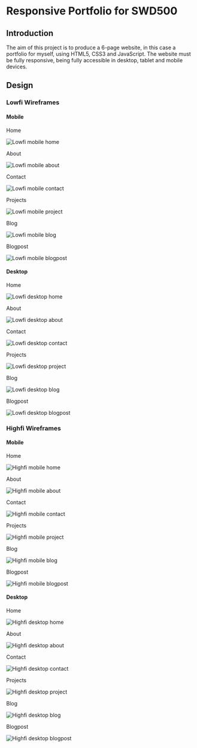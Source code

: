 # Responsive Portfolio for SWD500

## Introduction

The aim of this project is to produce a 6-page website, in this case a portfolio for myself, using HTML5, CSS3 and JavaScript. The website must be fully responsive, being fully accessible in desktop, tablet and mobile devices. 

## Design 

### Lowfi Wireframes

#### Mobile
Home

![Lowfi mobile home](https://nickallama.github.io/swd500-responsive-website/wireframes/lowfi/mobile-home.png)

About

![Lowfi mobile about](https://nickallama.github.io/swd500-responsive-website/wireframes/lowfi/mobile-about.png)

Contact

![Lowfi mobile contact](https://nickallama.github.io/swd500-responsive-website/wireframes/lowfi/mobile-contact.png)

Projects

![Lowfi mobile project](https://nickallama.github.io/swd500-responsive-website/wireframes/lowfi/mobile-project.png)

Blog

![Lowfi mobile blog](https://nickallama.github.io/swd500-responsive-website/wireframes/lowfi/mobile-blog.png)

Blogpost

![Lowfi mobile blogpost](https://nickallama.github.io/swd500-responsive-website/wireframes/lowfi/mobile-blogpost.png)

#### Desktop
Home

![Lowfi desktop home](https://nickallama.github.io/swd500-responsive-website/wireframes/lowfi/desktop-home.png)

About

![Lowfi desktop about](https://nickallama.github.io/swd500-responsive-website/wireframes/lowfi/desktop-about.png)

Contact

![Lowfi desktop contact](https://nickallama.github.io/swd500-responsive-website/wireframes/lowfi/desktop-contact.png)

Projects

![Lowfi desktop project](https://nickallama.github.io/swd500-responsive-website/wireframes/lowfi/desktop-project.png)

Blog

![Lowfi desktop blog](https://nickallama.github.io/swd500-responsive-website/wireframes/lowfi/desktop-blog.png)

Blogpost

![Lowfi desktop blogpost](https://nickallama.github.io/swd500-responsive-website/wireframes/lowfi/desktop-blogpost.png)

### Highfi Wireframes

#### Mobile
Home

![Highfi mobile home](https://nickallama.github.io/swd500-responsive-website/wireframes/mockup/mobile-home.jpg)

About

![Highfi mobile about](https://nickallama.github.io/swd500-responsive-website/wireframes/mockup/mobile-about.jpg)

Contact

![Highfi mobile contact](https://nickallama.github.io/swd500-responsive-website/wireframes/mockup/mobile-contact.jpg)

Projects

![Highfi mobile project](https://nickallama.github.io/swd500-responsive-website/wireframes/mockup/mobile-project.jpg)

Blog

![Highfi mobile blog](https://nickallama.github.io/swd500-responsive-website/wireframes/mockup/mobile-blog.jpg)

Blogpost

![Highfi mobile blogpost](https://nickallama.github.io/swd500-responsive-website/wireframes/mockup/mobile-blogpost.jpg)

#### Desktop
Home

![Highfi desktop home](https://nickallama.github.io/swd500-responsive-website/wireframes/mockup/desktop-home.jpg)

About

![Highfi desktop about](https://nickallama.github.io/swd500-responsive-website/wireframes/mockup/desktop-about.jpg)

Contact

![Highfi desktop contact](https://nickallama.github.io/swd500-responsive-website/wireframes/mockup/desktop-contact.jpg)

Projects

![Highfi desktop project](https://nickallama.github.io/swd500-responsive-website/wireframes/mockup/desktop-project.jpg)

Blog

![Highfi desktop blog](https://nickallama.github.io/swd500-responsive-website/wireframes/mockup/desktop-blog.jpg)

Blogpost

![Highfi desktop blogpost](https://nickallama.github.io/swd500-responsive-website/wireframes/mockup/desktop-blogpost.jpg)


